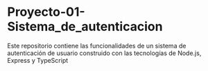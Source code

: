 # Proyecto-01-Sistema_de_autenticacion
Este repositorio contiene las funcionalidades de un sistema de autenticación de usuario construido con las tecnologías de Node.js, Express y TypeScript

